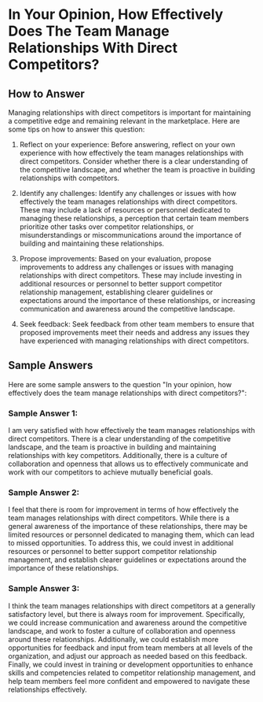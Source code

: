 In Your Opinion, How Effectively Does The Team Manage Relationships With Direct Competitors?
===================================================================================================================

How to Answer
-------------

Managing relationships with direct competitors is important for maintaining a competitive edge and remaining relevant in the marketplace. Here are some tips on how to answer this question:

1. Reflect on your experience: Before answering, reflect on your own experience with how effectively the team manages relationships with direct competitors. Consider whether there is a clear understanding of the competitive landscape, and whether the team is proactive in building relationships with competitors.

2. Identify any challenges: Identify any challenges or issues with how effectively the team manages relationships with direct competitors. These may include a lack of resources or personnel dedicated to managing these relationships, a perception that certain team members prioritize other tasks over competitor relationships, or misunderstandings or miscommunications around the importance of building and maintaining these relationships.

3. Propose improvements: Based on your evaluation, propose improvements to address any challenges or issues with managing relationships with direct competitors. These may include investing in additional resources or personnel to better support competitor relationship management, establishing clearer guidelines or expectations around the importance of these relationships, or increasing communication and awareness around the competitive landscape.

4. Seek feedback: Seek feedback from other team members to ensure that proposed improvements meet their needs and address any issues they have experienced with managing relationships with direct competitors.

Sample Answers
--------------

Here are some sample answers to the question "In your opinion, how effectively does the team manage relationships with direct competitors?":

### Sample Answer 1:

I am very satisfied with how effectively the team manages relationships with direct competitors. There is a clear understanding of the competitive landscape, and the team is proactive in building and maintaining relationships with key competitors. Additionally, there is a culture of collaboration and openness that allows us to effectively communicate and work with our competitors to achieve mutually beneficial goals.

### Sample Answer 2:

I feel that there is room for improvement in terms of how effectively the team manages relationships with direct competitors. While there is a general awareness of the importance of these relationships, there may be limited resources or personnel dedicated to managing them, which can lead to missed opportunities. To address this, we could invest in additional resources or personnel to better support competitor relationship management, and establish clearer guidelines or expectations around the importance of these relationships.

### Sample Answer 3:

I think the team manages relationships with direct competitors at a generally satisfactory level, but there is always room for improvement. Specifically, we could increase communication and awareness around the competitive landscape, and work to foster a culture of collaboration and openness around these relationships. Additionally, we could establish more opportunities for feedback and input from team members at all levels of the organization, and adjust our approach as needed based on this feedback. Finally, we could invest in training or development opportunities to enhance skills and competencies related to competitor relationship management, and help team members feel more confident and empowered to navigate these relationships effectively.
